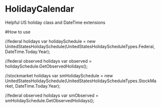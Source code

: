 HolidayCalendar
===============

Helpful US holiday class and DateTime extensions

#How to use

//federal holidays
var holidaySchedule = new UnitedStatesHolidaySchedule(UnitedStatesHolidayScheduleTypes.Federal, DateTime.Today.Year);

//federal observed holidays
var observed = holidaySchedule.GetObservedHolidays();



//stockmarket holidays
var smHolidaySchedule = new UnitedStatesHolidaySchedule(UnitedStatesHolidayScheduleTypes.StockMarket, DateTime.Today.Year);

//federal observed holidays
var smObserved = smHolidaySchedule.GetObservedHolidays();
